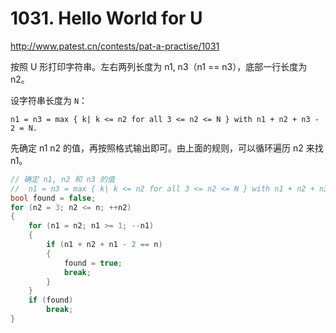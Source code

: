 # 1031. Hello World for U

http://www.patest.cn/contests/pat-a-practise/1031

按照 U 形打印字符串。左右两列长度为 n1, n3（n1 == n3），底部一行长度为 n2。

设字符串长度为 `N`：

```
n1 = n3 = max { k| k <= n2 for all 3 <= n2 <= N } with n1 + n2 + n3 - 2 = N.
```

先确定 n1 n2 的值，再按照格式输出即可。由上面的规则，可以循环遍历 n2 来找 n1。

```cpp
// 确定 n1, n2 和 n3 的值
//  n1 = n3 = max { k| k <= n2 for all 3 <= n2 <= N } with n1 + n2 + n3 - 2 = N.
bool found = false;
for (n2 = 3; n2 <= n; ++n2)
{
    for (n1 = n2; n1 >= 1; --n1)
    {
        if (n1 + n2 + n1 - 2 == n)
        {
            found = true;
            break;
        }
    }
    if (found)
        break;
}
```